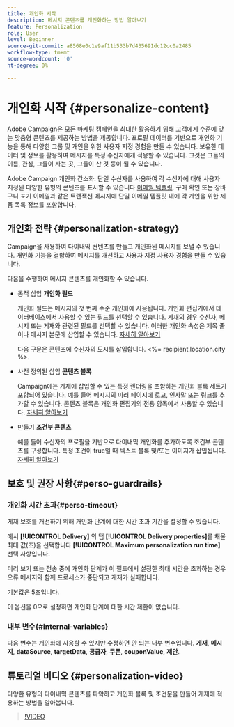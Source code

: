 ```yaml
---
title: 개인화 시작
description: 메시지 콘텐츠를 개인화하는 방법 알아보기
feature: Personalization
role: User
level: Beginner
source-git-commit: a8568e0c1e9af11b533b7d435691dc12cc0a2485
workflow-type: tm+mt
source-wordcount: '0'
ht-degree: 0%

---
```


# 개인화 시작 {#personalize-content}

Adobe Campaign은 모든 마케팅 캠페인을 최대한 활용하기 위해 고객에게 수준에 맞는 맞춤형 콘텐츠를 제공하는 방법을 제공합니다. 프로필 데이터를 기반으로 개인화 기능을 통해 다양한 그룹 및 개인을 위한 사용자 지정 경험을 만들 수 있습니다. 보유한 데이터 및 정보를 활용하여 메시지를 특정 수신자에게 적용할 수 있습니다. 그것은 그들의 이름, 관심, 그들이 사는 곳, 그들이 산 것 등이 될 수 있습니다.

Adobe Campaign 개인화 간소화: 단일 수신자를 사용하여 각 수신자에 대해 사용자 지정된 다양한 유형의 콘텐츠를 표시할 수 있습니다 [이메일 템플릿](create-templates.md). 구매 확인 또는 장바구니 포기 이메일과 같은 트랜잭션 메시지에 단일 이메일 템플릿 내에 각 개인을 위한 제품 목록 정보를 포함합니다.


## 개인화 전략 {#personalization-strategy}

Campaign을 사용하여 다이내믹 컨텐츠를 만들고 개인화된 메시지를 보낼 수 있습니다. 개인화 기능을 결합하여 메시지를 개선하고 사용자 지정 사용자 경험을 만들 수 있습니다.

다음을 수행하여 메시지 콘텐츠를 개인화할 수 있습니다.

* 동적 삽입 **개인화 필드**

   개인화 필드는 메시지의 첫 번째 수준 개인화에 사용됩니다. 개인화 편집기에서 데이터베이스에서 사용할 수 있는 필드를 선택할 수 있습니다. 게재의 경우 수신자, 메시지 또는 게재와 관련된 필드를 선택할 수 있습니다. 이러한 개인화 속성은 제목 줄이나 메시지 본문에 삽입할 수 있습니다. [자세히 알아보기](personalization-fields.md)

   다음 구문은 콘텐츠에 수신자의 도시를 삽입합니다. &lt;%= recipient.location.city %>.

* 사전 정의된 삽입 **콘텐츠 블록**

   Campaign에는 게재에 삽입할 수 있는 특정 렌더링을 포함하는 개인화 블록 세트가 포함되어 있습니다. 예를 들어 메시지의 미러 페이지에 로고, 인사말 또는 링크를 추가할 수 있습니다. 콘텐츠 블록은 개인화 편집기의 전용 항목에서 사용할 수 있습니다. [자세히 알아보기](personalization-blocks.md)

* 만들기 **조건부 콘텐츠**

   예를 들어 수신자의 프로필을 기반으로 다이내믹 개인화를 추가하도록 조건부 콘텐츠를 구성합니다. 특정 조건이 true일 때 텍스트 블록 및/또는 이미지가 삽입됩니다. [자세히 알아보기](conditions.md)

<!--* Add **personalized offers**
    
    Insert personalized offers in your message content, depending on the recipient location, the current weather, or the last purchase order.
-->


## 보호 및 권장 사항{#perso-guardrails}

### 개인화 시간 초과{#perso-timeout}

게재 보호를 개선하기 위해 개인화 단계에 대한 시간 초과 기간을 설정할 수 있습니다.

에서 **[!UICONTROL Delivery]** 의 탭 **[!UICONTROL Delivery properties]**&#x200B;를 채울 최대 값(초)을 선택합니다 **[!UICONTROL Maximum personalization run time]** 선택 사항입니다.

미리 보기 또는 전송 중에 개인화 단계가 이 필드에서 설정한 최대 시간을 초과하는 경우 오류 메시지와 함께 프로세스가 중단되고 게재가 실패합니다.

기본값은 5초입니다.

이 옵션을 0으로 설정하면 개인화 단계에 대한 시간 제한이 없습니다.


### 내부 변수{#internal-variables}

다음 변수는 개인화에 사용할 수 있지만 수정하면 안 되는 내부 변수입니다. **게재**, **메시지**, **dataSource**, **targetData**, **공급자**, **쿠폰**, **couponValue**, **제안**.


## 튜토리얼 비디오 {#personalization-video}

다양한 유형의 다이내믹 콘텐츠를 파악하고 개인화 블록 및 조건문을 만들어 게재에 적용하는 방법을 알아봅니다.


>[!VIDEO](https://video.tv.adobe.com/v/335734?quality=12)